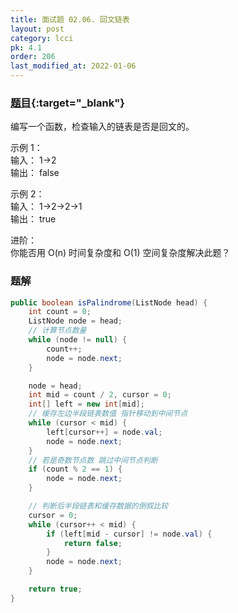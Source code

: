 ```yaml
---
title: 面试题 02.06. 回文链表
layout: post
category: lcci
pk: 4.1
order: 206
last_modified_at: 2022-01-06
---
```


### [题目](https://leetcode.cn/palindrome-linked-list-lcci/){:target="_blank"}

编写一个函数，检查输入的链表是否是回文的。

示例 1：  
输入： 1->2  
输出： false

示例 2：  
输入： 1->2->2->1  
输出： true


进阶：  
你能否用 O(n) 时间复杂度和 O(1) 空间复杂度解决此题？

### 题解

```java
public boolean isPalindrome(ListNode head) {
    int count = 0;
    ListNode node = head;
    // 计算节点数量
    while (node != null) {
        count++;
        node = node.next;
    }

    node = head;
    int mid = count / 2, cursor = 0;
    int[] left = new int[mid];
    // 缓存左边半段链表数值 指针移动到中间节点
    while (cursor < mid) {
        left[cursor++] = node.val;
        node = node.next;
    }
    // 若是奇数节点数 跳过中间节点判断
    if (count % 2 == 1) {
        node = node.next;
    }

    // 判断后半段链表和缓存数据的倒叙比较
    cursor = 0;
    while (cursor++ < mid) {
        if (left[mid - cursor] != node.val) {  
            return false;
        }
        node = node.next;
    }

    return true;
}
```